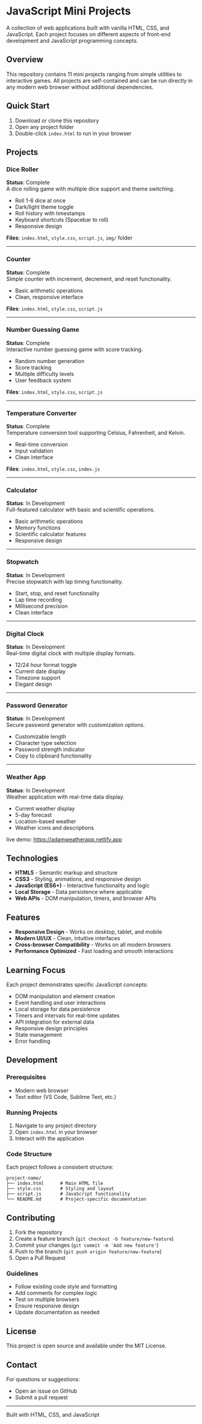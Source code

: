 # JavaScript Mini Projects

A collection of web applications built with vanilla HTML, CSS, and JavaScript. Each project focuses on different aspects of front-end development and JavaScript programming concepts.

## Overview

This repository contains 11 mini projects ranging from simple utilities to interactive games. All projects are self-contained and can be run directly in any modern web browser without additional dependencies.

## Quick Start

1. Download or clone this repository
2. Open any project folder
3. Double-click `index.html` to run in your browser

## Projects

### Dice Roller
**Status**: Complete  
A dice rolling game with multiple dice support and theme switching.

- Roll 1-6 dice at once
- Dark/light theme toggle
- Roll history with timestamps
- Keyboard shortcuts (Spacebar to roll)
- Responsive design

**Files**: `index.html`, `style.css`, `script.js`, `img/` folder

---

### Counter
**Status**: Complete  
Simple counter with increment, decrement, and reset functionality.

- Basic arithmetic operations
- Clean, responsive interface

**Files**: `index.html`, `style.css`, `script.js`

---

### Number Guessing Game
**Status**: Complete  
Interactive number guessing game with score tracking.

- Random number generation
- Score tracking
- Multiple difficulty levels
- User feedback system

**Files**: `index.html`, `style.css`, `script.js`

---

### Temperature Converter
**Status**: Complete  
Temperature conversion tool supporting Celsius, Fahrenheit, and Kelvin.

- Real-time conversion
- Input validation
- Clean interface

**Files**: `index.html`, `style.css`, `index.js`

---

### Calculator
**Status**: In Development  
Full-featured calculator with basic and scientific operations.

- Basic arithmetic operations
- Memory functions
- Scientific calculator features
- Responsive design

---

### Stopwatch
**Status**: In Development  
Precise stopwatch with lap timing functionality.

- Start, stop, and reset functionality
- Lap time recording
- Millisecond precision
- Clean interface

---

### Digital Clock
**Status**: In Development  
Real-time digital clock with multiple display formats.

- 12/24 hour format toggle
- Current date display
- Timezone support
- Elegant design

---

### Password Generator
**Status**: In Development  
Secure password generator with customization options.

- Customizable length
- Character type selection
- Password strength indicator
- Copy to clipboard functionality

---

### Weather App
**Status**: In Development  
Weather application with real-time data display.

- Current weather display
- 5-day forecast
- Location-based weather
- Weather icons and descriptions

live demo:
https://adamweatherapp.netlify.app

## Technologies

- **HTML5** - Semantic markup and structure
- **CSS3** - Styling, animations, and responsive design
- **JavaScript (ES6+)** - Interactive functionality and logic
- **Local Storage** - Data persistence where applicable
- **Web APIs** - DOM manipulation, timers, and browser APIs

## Features

- **Responsive Design** - Works on desktop, tablet, and mobile
- **Modern UI/UX** - Clean, intuitive interfaces
- **Cross-browser Compatibility** - Works on all modern browsers
- **Performance Optimized** - Fast loading and smooth interactions

## Learning Focus

Each project demonstrates specific JavaScript concepts:

- DOM manipulation and element creation
- Event handling and user interactions
- Local storage for data persistence
- Timers and intervals for real-time updates
- API integration for external data
- Responsive design principles
- State management
- Error handling

## Development

### Prerequisites
- Modern web browser
- Text editor (VS Code, Sublime Text, etc.)

### Running Projects
1. Navigate to any project directory
2. Open `index.html` in your browser
3. Interact with the application

### Code Structure
Each project follows a consistent structure:
```
project-name/
├── index.html      # Main HTML file
├── style.css       # Styling and layout
├── script.js       # JavaScript functionality
└── README.md       # Project-specific documentation
```

## Contributing

1. Fork the repository
2. Create a feature branch (`git checkout -b feature/new-feature`)
3. Commit your changes (`git commit -m 'Add new feature'`)
4. Push to the branch (`git push origin feature/new-feature`)
5. Open a Pull Request

### Guidelines
- Follow existing code style and formatting
- Add comments for complex logic
- Test on multiple browsers
- Ensure responsive design
- Update documentation as needed

## License

This project is open source and available under the MIT License.

## Contact

For questions or suggestions:
- Open an issue on GitHub
- Submit a pull request

---

Built with HTML, CSS, and JavaScript 
